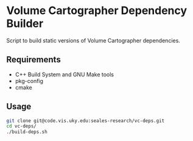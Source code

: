 Volume Cartographer Dependency Builder
======================================

Script to build static versions of Volume Cartographer dependencies.  

Requirements
------------
 * C++ Build System and GNU Make tools
 * pkg-config
 * cmake

Usage
-----
```bash
git clone git@code.vis.uky.edu:seales-research/vc-deps.git  
cd vc-deps/  
./build-deps.sh  
```